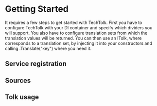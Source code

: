 
# Getting Started

It requires a few steps to get started with TechTolk. First you have to configure 
TechTolk with your DI container and specify which dividers you will support. 
You also have to configure translation sets from which the translation values will 
be returned. You can then use an ITolk<T>, where <T> corresponds to a translation set,
by injecting it into your constructors and calling .Translate("key") where you need it.

## Service registration


## Sources


## Tolk usage

